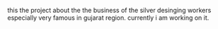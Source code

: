 this the project about the the business of the silver desinging workers especially very famous in gujarat region. currently i am working on it.
